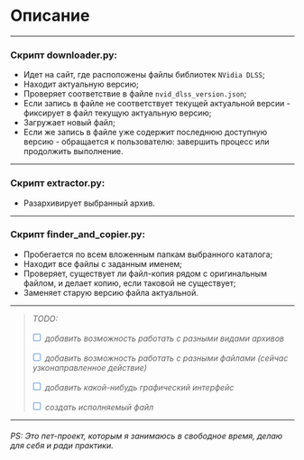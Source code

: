 # Описание

---

### Скрипт __downloader.py__:

- Идет на сайт, где расположены файлы библиотек `NVidia DLSS`;
- Находит актуальную версию;
- Проверяет соответствие в файле `nvid_dlss_version.json`;
- Если запись в файле не соответствует текущей актуальной версии - фиксирует в файл текущую актуальную версию;
- Загружает новый файл;
- Если же запись в файле уже содержит последнюю доступную версию - обращается к пользователю: завершить процесс или
  продолжить выполнение.

---

### Скрипт __extractor.py__:

- Разархивирует выбранный архив.

---

### Скрипт __finder_and_copier.py__:

- Пробегается по всем вложенным папкам выбранного каталога;
- Находит все файлы с заданным именем;
- Проверяет, существует ли файл-копия рядом с оригинальным файлом, и делает копию, если таковой не существует;
- Заменяет старую версию файла актуальной.

---

> _TODO:_
>
> ![unchecked](assets/unchecked.png) _добавить возможность работать с разными видами архивов_
>
> ![unchecked](assets/unchecked.png) _добавить возможность работать с разными файлами (сейчас узконаправленное
действие)_
>
> ![unchecked](assets/unchecked.png) _добавить какой-нибудь графический интерфейс_
>
> ![unchecked](assets/unchecked.png) _создать исполняемый файл_
>

---

###### _PS: Это пет-проект, которым я занимаюсь в свободное время, делаю для себя и ради практики._